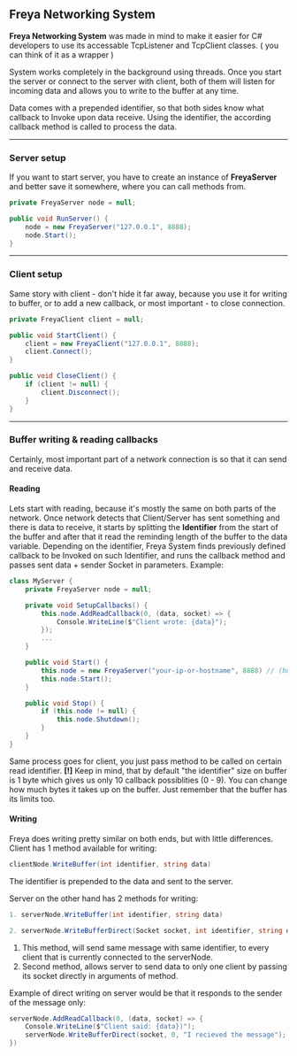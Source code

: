 ## Freya Networking System
**Freya Networking System** was made in mind to make it easier for C# developers to use its accessable TcpListener and TcpClient classes. ( you can think of it as a wrapper )

System works completely in the background using threads.
Once you start the server or connect to the server with client, both of them will listen for incoming data and allows you to write to the buffer at any time.

Data comes with a prepended identifier, so that both sides know what callback to Invoke upon data receive. Using the identifier, the according callback method is called to process the data.
___

### Server setup
If you want to start server, you have to create an instance of **FreyaServer** and better save it somewhere, where you can call methods from.
```csharp
private FreyaServer node = null;

public void RunServer() {
	node = new FreyaServer("127.0.0.1", 8888);
	node.Start();
}
```
___

### Client setup
Same story with client - don't hide it far away, because you use it for writing to buffer, or to add a new callback, or most important - to close connection.
```csharp
private FreyaClient client = null;

public void StartClient() {
	client = new FreyaClient("127.0.0.1", 8888);
	client.Connect();
}

public void CloseClient() {
	if (client != null) {
		client.Disconnect();
	}
}
```
___
### Buffer writing & reading callbacks
Certainly, most important part of a network connection is so that it can send and receive data.
#### Reading
Lets start with reading, because it's mostly the same on both parts of the network.
Once network detects that Client/Server has sent something and there is data to receive, it starts by splitting the **Identifier** from the start of the buffer and after that it read the reminding length of the buffer to the data variable.
Depending on the identifier, Freya System finds previously defined callback to be Invoked on such Identifier, and runs the callback method and passes sent data + sender Socket in parameters.
Example:
```csharp
class MyServer {
	private FreyaServer node = null;

	private void SetupCallbacks() {
		this.node.AddReadCallback(0, (data, socket) => {
			Console.WriteLine($"Client wrote: {data}");
		});
		...
	}

	public void Start() {
		this.node = new FreyaServer("your-ip-or-hostname", 8888) // (hostname,port)
		this.node.Start();
	}

	public void Stop() {
		if (this.node != null) {
			this.node.Shutdown();
		}
	}
}
```
Same process goes for client, you just pass method to be called on certain read identifier.
**[!]** Keep in mind, that by default "the identifier" size on buffer is 1 byte which gives us only 10 callback possiblities (0 - 9). You can change how much bytes it takes up on the buffer. Just remember that the buffer has its limits too.

#### Writing
Freya does writing pretty similar on both ends, but with little differences.
Client has 1 method available for writing:
```csharp
clientNode.WriteBuffer(int identifier, string data)
``` 
The identifier is prepended to the data and sent to the server.

Server on the other hand has 2 methods for writing:
```csharp
1. serverNode.WriteBuffer(int identifier, string data)
```
```csharp
2. serverNode.WriteBufferDirect(Socket socket, int identifier, string data)
```
1. This method, will send same message with same identifier, to every client that is currently connected to the serverNode.
2. Second method, allows server to send data to only one client by passing its socket directly in arguments of method.

Example of direct writing on server would be that it responds to the sender of the message only:
```csharp
serverNode.AddReadCallback(0, (data, socket) => {
	Console.WriteLine($"Client said: {data})");
	serverNode.WriteBufferDirect(socket, 0, "I recieved the message");
})
```

